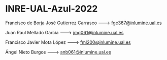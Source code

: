 # INRE-UAL-Azul-2022


Francisco de Borja José Gutierrez Carrasco ---> fgc367@inlumine.ual.es

Juan Raul Mellado García ---> jmg061@inlumine.ual.es

Francisco Javier Mota López ---> fml200@inlumine.ual.es

Ángel Nieto Burgos ---> anb061@inlumine.ual.es 
